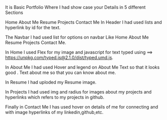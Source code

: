 It is Basic Portfolio Where I had show case your Details in 5 different Sections

Home
About Me
Resume
Projects
Contact Me
In Header I had used lists and hyperlink by id for the text.

The Navbar I had used list for options on navbar Like Home About Me Resume Projects Contact Me.

In Home I used Flex for my image and javascript for text typed using ==> https://unpkg.com/typed.js@2.1.0/dist/typed.umd.js.

In About Me I had used Hover and legend on About Me Text so that it looks good . Text about me so that you can know about me.

In Resume I had uploded my Resume image.

In Projects I had used img and radius for images about my projects and hyperlinks which refers to my projects in github.

Finally in Contact Me I has used hover on details of me for connecting and with image hyperlinks of my linkedin,github,etc.

